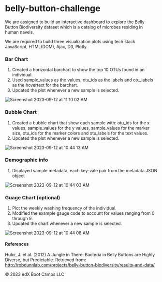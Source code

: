 # belly-button-challenge

We are assigned to build an interactive dashboard to explore the Belly Button Biodiversity dataset which is a catalog of microbes residing in human navels.

We are required to build three visualization plots using tech stack JavaScript, HTML(DOM), Ajax, D3, Plotly.

### Bar Chart

1) Created a horizontal barchart to show the top 10 OTUs found in an individual.
2) Used sample_values as the values, otu_ids as the labels and otu_labels as the hovertext for the barchart.
3) Updated the plot whenever a new sample is selected.
   
![Screenshot 2023-09-12 at 11 10 02 AM](https://github.com/ShipraGupta16/belly-button-challenge/assets/25715747/2eea40dd-8d10-455f-84fb-fbc679a861a4)

### Bubble Chart

1) Created a bubble chart that show each sample with:
otu_ids for the x values, sample_values for the y values, sample_values for the marker size, otu_ids for the marker colors and otu_labels for the text values.
2) Updated the plot whenever a new sample is selected.
   
![Screenshot 2023-09-12 at 10 44 13 AM](https://github.com/ShipraGupta16/belly-button-challenge/assets/25715747/942ab869-7910-42bd-b88a-0143880c7a9e)


### Demographic info
1) Displayed sample metadata, each key-vale pair from the metadata JSON object

![Screenshot 2023-09-12 at 10 44 03 AM](https://github.com/ShipraGupta16/belly-button-challenge/assets/25715747/f004cd9a-a512-4cb0-a6b2-a68a39f2f270)

### Guage Chart (optional)

1) Plot the weekly washing frequency of the individual.
2) Modified the example gauge code to account for values ranging from 0 through 9.
3) Updated the chart whenever a new sample is selected.

![Screenshot 2023-09-12 at 10 44 08 AM](https://github.com/ShipraGupta16/belly-button-challenge/assets/25715747/11330347-80ac-4254-b628-68124559fe26)


#### References
Hulcr, J. et al. (2012) A Jungle in There: Bacteria in Belly Buttons are Highly Diverse, but Predictable. Retrieved from: http://robdunnlab.com/projects/belly-button-biodiversity/results-and-data/

© 2023 edX Boot Camps LLC
